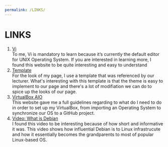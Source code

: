 ```yaml
---
permalink: /LINKS/
---
```


# LINKS

1. [Vi](https://www.cs.colostate.edu/helpdocs/vi.html)<br/>
To me, Vi is mandatory to learn because it’s currently the default editor for UNIX Operating System. If you are interested in learning more, I found this website to be quite interesting and easy to understand
2. [Template](https://doit.vlsm.org/003.html)<br/>
For the look of my page, I use a template that was referenced by our lecturer. What's interesting with this template is that the theme is easy to implement to our page and there's a lot of modifiation we can do to spice up the looks of our page.
3. [VirtualBox AIO](https://osp4diss.vlsm.org/)<br/>
This website gave me a full guidelines regarding to what do I need to do in order to set up my VirtualBox, from importing an Operating System to synchronize our OS to a GitHub project. 
4. [Video: What is Debian](https://www.youtube.com/watch?v=LEAcYZqTYk8)<br/>
I found this video to be interesting because of how short and informative it was. This video shows how influential Debian is to Linux infrastrucute and how it essentially becomes the grandparents to most of popular Linux-based OS. 